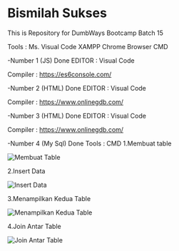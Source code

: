 # Bismilah Sukses
This is Repository for DumbWays Bootcamp Batch 15 

Tools : 
Ms. Visual Code
XAMPP
Chrome Browser
CMD

-Number 1 (JS) Done
 EDITOR    : Visual Code

 Compiler  : https://es6console.com/

-Number 2 (HTML) Done
 EDITOR    : Visual Code

 Compiler  : https://www.onlinegdb.com/

-Number 3 (HTML) Done
 EDITOR    : Visual Code

 Compiler  : https://www.onlinegdb.com/

-Number 4 (My Sql) Done
 Tools     : CMD
 1.Membuat table

![Membuat Table](https://user-images.githubusercontent.com/59035856/75750363-9cf39080-5d56-11ea-8bac-c3653403bb4d.PNG)
 
 2.Insert Data
 
![Insert Data](https://user-images.githubusercontent.com/59035856/75750394-b1378d80-5d56-11ea-8328-507837a5809c.PNG)
 
 3.Menampilkan Kedua Table

![Menampilkan Kedua Table](https://user-images.githubusercontent.com/59035856/75750429-c2809a00-5d56-11ea-83c5-2e30648415c0.PNG)

4.Join Antar Table
 
![Join Antar Table](https://user-images.githubusercontent.com/59035856/75750494-e8a63a00-5d56-11ea-9307-7d5aeb308b1a.PNG)

